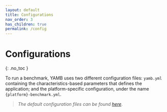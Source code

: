 ```yaml
---
layout: default
title: Configurations
nav_order: 3
has_children: true
permalink: /config
---
```


# Configurations
{: .no_toc }

To run a benchmark, YAMB uses two different configuration files: `yamb.yml` containing the characteristics-based parameters that defines the application; and the platform-specific configuration, under the name `{platform}-benchmark.yml`.

> _The default configuration files can be found [here](https://github.com/ale93p/yamb/conf/defaults)_.